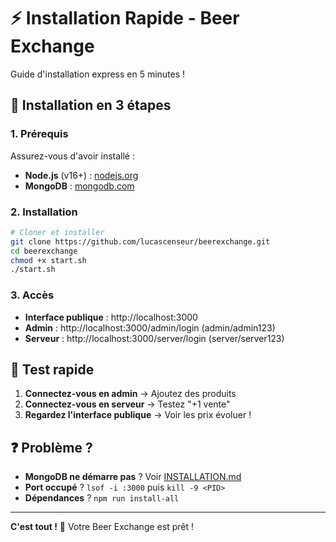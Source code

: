 # ⚡ Installation Rapide - Beer Exchange

Guide d'installation express en 5 minutes !

## 🚀 Installation en 3 étapes

### 1. Prérequis
Assurez-vous d'avoir installé :
- **Node.js** (v16+) : [nodejs.org](https://nodejs.org/)
- **MongoDB** : [mongodb.com](https://www.mongodb.com/try/download/community)

### 2. Installation
```bash
# Cloner et installer
git clone https://github.com/lucascenseur/beerexchange.git
cd beerexchange
chmod +x start.sh
./start.sh
```

### 3. Accès
- **Interface publique** : http://localhost:3000
- **Admin** : http://localhost:3000/admin/login (admin/admin123)
- **Serveur** : http://localhost:3000/server/login (server/server123)

## 🎯 Test rapide

1. **Connectez-vous en admin** → Ajoutez des produits
2. **Connectez-vous en serveur** → Testez "+1 vente"
3. **Regardez l'interface publique** → Voir les prix évoluer !

## ❓ Problème ?

- **MongoDB ne démarre pas** ? Voir [INSTALLATION.md](INSTALLATION.md#dépannage)
- **Port occupé** ? `lsof -i :3000` puis `kill -9 <PID>`
- **Dépendances** ? `npm run install-all`

---

**C'est tout !** 🍺 Votre Beer Exchange est prêt !
